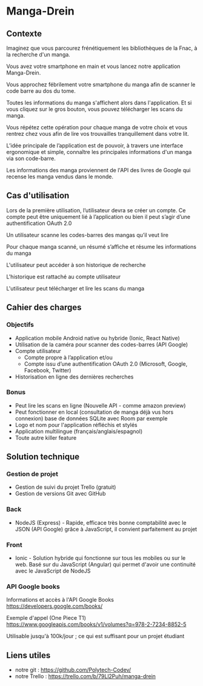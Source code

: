 # Manga-Drein

## Contexte
Imaginez que vous parcourez frénétiquement les bibliothèques de la Fnac, 
à la recherche d'un manga.

Vous avez votre smartphone en main et vous lancez notre application 
Manga-Drein.

Vous approchez fébrilement votre smartphone du manga afin de scanner le code
barre au dos du tome.
 
Toutes les informations du manga s'affichent alors dans l'application.
Et si vous cliquez sur le gros bouton, vous pouvez télécharger
les scans du manga.

Vous répétez cette opération pour chaque manga de votre choix et 
vous rentrez chez vous afin de lire vos trouvailles 
tranquillement dans votre lit.
 
L’idée principale de l’application est de pouvoir, à travers 
une interface ergonomique et simple, connaître les principales
informations d'un manga via son code-barre.
 
Les informations des manga proviennent de l'API des livres de
Google qui recense les manga vendus dans le monde.
  
## Cas d'utilisation
Lors de la première utilisation, l’utilisateur devra se créer un
compte. Ce compte peut être uniquement lié à l’application ou 
bien il peut s’agir d’une authentification OAuth 2.0

Un utilisateur scanne les codes-barres des mangas qu’il veut lire

Pour chaque manga scanné, un résumé s’affiche et résume les 
informations du manga

L'utilisateur peut accéder à son historique de recherche

L'historique est rattaché au compte utilisateur

L'utilisateur peut télécharger et lire les scans du manga

## Cahier des charges
### Objectifs
- Application mobile Android native ou hybride (Ionic, React Native)
- Utilisation de la caméra pour scanner des codes-barres (API Google)
- Compte utilisateur
  - Compte propre à l’application et/ou
  - Compte issu d’une authentification OAuth 2.0 (Microsoft, 
  Google, Facebook, Twitter)
- Historisation en ligne des dernières recherches

### Bonus
- Peut lire les scans en ligne (Nouvelle API - comme amazon preview)
- Peut fonctionner en local (consultation de manga déjà vus 
hors connexion) base de données SQLite avec Room par exemple
- Logo et nom pour l'application réfléchis et stylés
- Application multilingue (français/anglais/espagnol)
- Toute autre killer feature
  
## Solution technique
### Gestion de projet
- Gestion de suivi du projet Trello (gratuit)
- Gestion de versions Git avec GitHub

### Back
- NodeJS (Express) - Rapide, efficace très bonne comptabilité
avec le JSON (API Google) grâce à JavaScript, il convient
parfaitement au projet

### Front
- Ionic - Solution hybride qui fonctionne sur tous les mobiles
ou sur le web. Basé sur du JavaScript (Angular) qui permet 
d'avoir une continuité avec le JavaScript de NodeJS

### API Google books
Informations et accès à l'API Google Books
https://developers.google.com/books/

Exemple d'appel (One Piece T1) https://www.googleapis.com/books/v1/volumes?q=978-2-7234-8852-5

Utilisable jusqu'à 100k/jour ; ce qui est suffisant pour un projet étudiant

## Liens utiles
- notre git : https://github.com/Polytech-Codev/
- notre Trello : https://trello.com/b/79Ll2Puh/manga-drein
